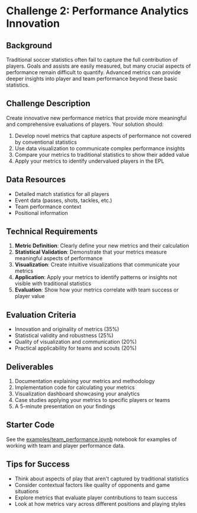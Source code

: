 # Challenge 2: Performance Analytics Innovation

## Background
Traditional soccer statistics often fail to capture the full contribution of players. Goals and assists are easily measured, but many crucial aspects of performance remain difficult to quantify. Advanced metrics can provide deeper insights into player and team performance beyond these basic statistics.

## Challenge Description
Create innovative new performance metrics that provide more meaningful and comprehensive evaluations of players. Your solution should:

1. Develop novel metrics that capture aspects of performance not covered by conventional statistics
2. Use data visualization to communicate complex performance insights
3. Compare your metrics to traditional statistics to show their added value
4. Apply your metrics to identify undervalued players in the EPL

## Data Resources
- Detailed match statistics for all players
- Event data (passes, shots, tackles, etc.)
- Team performance context
- Positional information

## Technical Requirements
1. **Metric Definition**: Clearly define your new metrics and their calculation
2. **Statistical Validation**: Demonstrate that your metrics measure meaningful aspects of performance
3. **Visualization**: Create intuitive visualizations that communicate your metrics
4. **Application**: Apply your metrics to identify patterns or insights not visible with traditional statistics
5. **Evaluation**: Show how your metrics correlate with team success or player value

## Evaluation Criteria
- Innovation and originality of metrics (35%)
- Statistical validity and robustness (25%)
- Quality of visualization and communication (20%)
- Practical applicability for teams and scouts (20%)

## Deliverables
1. Documentation explaining your metrics and methodology
2. Implementation code for calculating your metrics
3. Visualization dashboard showcasing your analytics
4. Case studies applying your metrics to specific players or teams
5. A 5-minute presentation on your findings

## Starter Code
See the [examples/team_performance.ipynb](../examples/team_performance.ipynb) notebook for examples of working with team and player performance data.

## Tips for Success
- Think about aspects of play that aren't captured by traditional statistics
- Consider contextual factors like quality of opponents and game situations
- Explore metrics that evaluate player contributions to team success
- Look at how metrics vary across different positions and playing styles